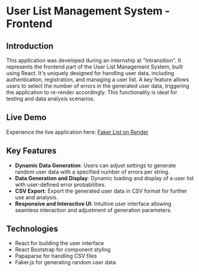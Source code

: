 # User List Management System - Frontend

## Introduction
This application was developed during an internship at "Intransition". It represents the frontend part of the User List Management System, built using React. It's uniquely designed for handling user data, including authentication, registration, and managing a user list. A key feature allows users to select the number of errors in the generated user data, triggering the application to re-render accordingly. This functionality is ideal for testing and data analysis scenarios.

## Live Demo
Experience the live application here: [Faker List on Render](https://faker-list.onrender.com)

## Key Features
- **Dynamic Data Generation**: Users can adjust settings to generate random user data with a specified number of errors per string.
- **Data Generation and Display**: Dynamic loading and display of a user list with user-defined error probabilities.
- **CSV Export**: Export the generated user data in CSV format for further use and analysis.
- **Responsive and Interactive UI**: Intuitive user interface allowing seamless interaction and adjustment of generation parameters.

## Technologies
- React for building the user interface
- React Bootstrap for component styling
- Papaparse for handling CSV files
- Faker.js for generating random user data
